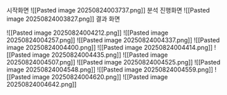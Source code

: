 시작화면
![[Pasted image 20250824003737.png]]
분석 진행화면
![[Pasted image 20250824003827.png]]
결과 화면

![[Pasted image 20250824004212.png]]
![[Pasted image 20250824004257.png]]
![[Pasted image 20250824004337.png]]
![[Pasted image 20250824004400.png]]
![[Pasted image 20250824004414.png]]
![[Pasted image 20250824004435.png]]
![[Pasted image 20250824004507.png]]
![[Pasted image 20250824004525.png]]
![[Pasted image 20250824004548.png]]
![[Pasted image 20250824004559.png]]
![[Pasted image 20250824004620.png]]
![[Pasted image 20250824004642.png]]






